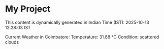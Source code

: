 # My Project

This content is dynamically generated in Indian Time (IST): 2025-10-13 12:28:03 IST


Current Weather in Coimbatore:
Temperature: 31.88 °C
Condition: scattered clouds
